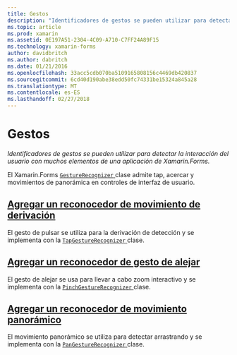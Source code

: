 ```yaml
---
title: Gestos
description: "Identificadores de gestos se pueden utilizar para detectar la interacción del usuario con muchos elementos de una aplicación de Xamarin.Forms."
ms.topic: article
ms.prod: xamarin
ms.assetid: 0E197A51-2304-4C09-A710-C7FF24A89F15
ms.technology: xamarin-forms
author: davidbritch
ms.author: dabritch
ms.date: 01/21/2016
ms.openlocfilehash: 33acc5cdb070ba5109165808156c4469db420837
ms.sourcegitcommit: 6cd40d190abe38edd50fc74331be15324a845a28
ms.translationtype: MT
ms.contentlocale: es-ES
ms.lasthandoff: 02/27/2018
---
```

# <a name="gestures"></a>Gestos

_Identificadores de gestos se pueden utilizar para detectar la interacción del usuario con muchos elementos de una aplicación de Xamarin.Forms._

El Xamarin.Forms [ `GestureRecognizer` ](https://developer.xamarin.com/api/type/Xamarin.Forms.GestureRecognizer/) clase admite tap, acercar y movimientos de panorámica en controles de interfaz de usuario.

## <a name="adding-a-tap-gesture-recognizertapmd"></a>[Agregar un reconocedor de movimiento de derivación](tap.md)

El gesto de pulsar se utiliza para la derivación de detección y se implementa con la [ `TapGestureRecognizer` ](https://developer.xamarin.com/api/type/Xamarin.Forms.TapGestureRecognizer/) clase.

## <a name="adding-a-pinch-gesture-recognizerpinchmd"></a>[Agregar un reconocedor de gesto de alejar](pinch.md)

El gesto de alejar se usa para llevar a cabo zoom interactivo y se implementa con la [ `PinchGestureRecognizer` ](https://developer.xamarin.com/api/type/Xamarin.Forms.PinchGestureRecognizer/) clase.

## <a name="adding-a-pan-gesture-recognizerpanmd"></a>[Agregar un reconocedor de movimiento panorámico](pan.md)

El movimiento panorámico se utiliza para detectar arrastrando y se implementa con la [ `PanGestureRecognizer` ](https://developer.xamarin.com/api/type/Xamarin.Forms.PanGestureRecognizer/) clase.

